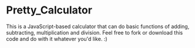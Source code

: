 # Pretty_Calculator
This is a JavaScript-based calculator that can do basic functions of adding, subtracting, multiplication and division.
Feel free to fork or download this code and do with it whatever you'd like.
:)
